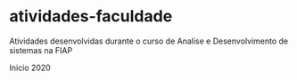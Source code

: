 # atividades-faculdade
Atividades desenvolvidas durante o curso de Analise e Desenvolvimento de sistemas na FIAP

Inicio 2020

